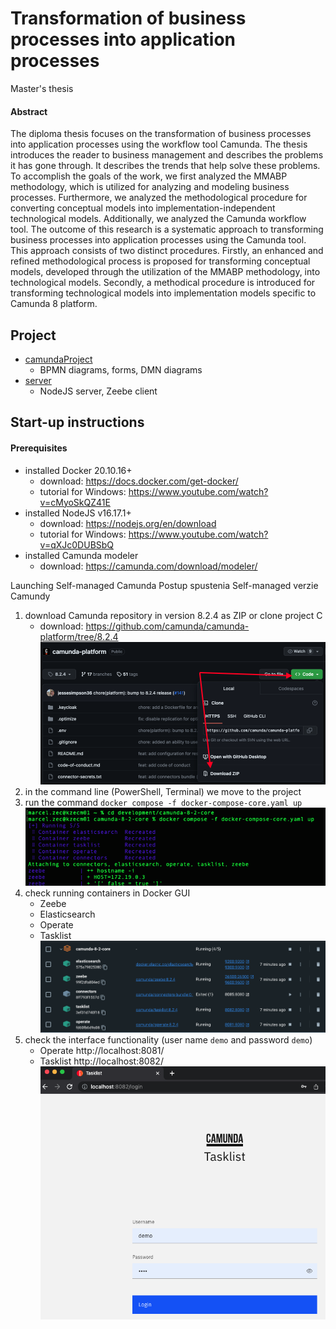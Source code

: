 # Transformation of business processes into application processes
Master's thesis

#### Abstract
The diploma thesis focuses on the transformation of business processes into application processes using the workflow tool Camunda. The thesis introduces the reader to business management and describes the problems it has gone through. It describes the trends that help solve these problems. To accomplish the goals of the work, we first analyzed the MMABP methodology,  which is utilized for analyzing and modeling business processes.  Furthermore, we analyzed the methodological procedure for converting conceptual models into implementation-independent technological models. Additionally, we analyzed the Camunda workflow tool. 
The outcome of this research is a systematic approach to transforming business processes into application processes using the Camunda tool. This approach consists of two distinct procedures.  Firstly, an enhanced and refined methodological process is proposed for transforming conceptual models, developed through the utilization of the MMABP methodology, into technological models. Secondly, a methodical procedure is introduced for transforming technological models into implementation models specific to Camunda 8 platform.

## Project
- [camundaProject](https://github.com/marcel-zec/masters-thesis/tree/main/camundaProject) 
   - BPMN diagrams, forms, DMN diagrams
- [server](https://github.com/marcel-zec/masters-thesis/tree/main/server) 
   - NodeJS server, Zeebe client
 
## Start-up instructions
#### Prerequisites
- installed Docker 20.10.16+
   - download: https://docs.docker.com/get-docker/
   - tutorial for Windows: https://www.youtube.com/watch?v=cMyoSkQZ41E
- installed NodeJS v16.17.1+
   - download: https://nodejs.org/en/download
   - tutorial for Windows: https://www.youtube.com/watch?v=qXJc0DUBSbQ
- installed Camunda modeler
   - download: https://camunda.com/download/modeler/

Launching Self-managed Camunda
Postup spustenia Self-managed verzie Camundy
1. download Camunda repository in version 8.2.4 as ZIP or clone project C
   -  download: https://github.com/camunda/camunda-platform/tree/8.2.4
   ![DownloadCamunda](download-camunda.png)
2. in the command line (PowerShell, Terminal) we move to the project
3. run the command `docker compose -f docker-compose-core.yaml up`
   ![RunCamunda](run-camunda.png)
4. check running containers in Docker GUI
   - Zeebe
   - Elasticsearch
   - Operate
   - Tasklist
   ![DockerCamunda](docker-camunda.png)
5. check the interface functionality (user name `demo` and password `demo`)
   - Operate http://localhost:8081/ 
   - Tasklist http://localhost:8082/
   ![TasklistGUI](tasklist-gui.png)

